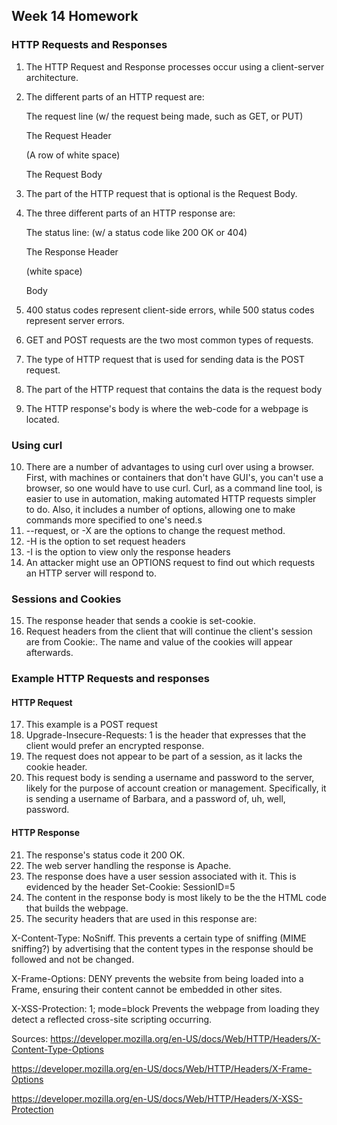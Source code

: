 ## Week 14 Homework

### HTTP Requests and Responses

1) The HTTP Request and Response processes occur using a client-server architecture.
2) The different parts of an HTTP request are:

    The request line (w/ the request being made, such as GET, or PUT)

    The Request Header

    (A row of white space)

    The Request Body

3) The part of the HTTP request that is optional is the Request Body.
4) The three different parts of an HTTP response are:

    The status line: (w/ a status code like 200 OK or 404)
    
    The Response Header
    
    (white space)
    
    Body
    
5) 400 status codes represent client-side errors, while 500 status codes represent server errors.
6) GET and POST requests are the two most common types of requests.
7) The type of HTTP request that is used for sending data is the POST request.
8) The part of the HTTP request that contains the data is the request body
9) The HTTP response's body is where the web-code for a webpage is located.

### Using curl

10) There are a number of advantages to using curl over using a browser. First, with machines or containers that don't have GUI's, you can't use a browser, so one would have to use curl. Curl, as a command line tool, is easier to use in automation, making automated HTTP requests simpler to do. Also, it includes a number of options, allowing one to make commands more specified to one's need.s
11) --request, or -X are the options to change the request method.
12) -H is the option to set request headers
13) -I is the option to view only the response headers
14) An attacker might use an OPTIONS request to find out which requests an HTTP server will respond to.

### Sessions and Cookies

15) The response header that sends a cookie is set-cookie.
16) Request headers from the client that will continue the client's session are from Cookie:. The name and value of the cookies will appear afterwards.

### Example HTTP Requests and responses

#### HTTP Request
17) This example is a POST request
18) Upgrade-Insecure-Requests: 1 is the header that expresses that the client would prefer an encrypted response.
19) The request does not appear to be part of a session, as it lacks the cookie header.
20) This request body is sending a username and password to the server, likely for the purpose of account creation or management. Specifically, it is sending a username of Barbara, and a password of, uh, well, password.

#### HTTP Response
21) The response's status code it 200 OK.
22) The web server handling the response is Apache.
23) The response does have a user session associated with it. This is evidenced by the header Set-Cookie: SessionID=5
24) The content in the response body is most likely to be the the HTML code that builds the webpage.
25) The security headers that are used in this response are:

X-Content-Type: NoSniff. This prevents a certain type of sniffing (MIME sniffing?) by advertising that the content types in the response should be followed and not be changed.

X-Frame-Options: DENY prevents the website from being loaded into a Frame, ensuring their content cannot be embedded in other sites.

X-XSS-Protection: 1; mode=block Prevents the webpage from loading they detect a reflected cross-site scripting occurring. 


Sources: https://developer.mozilla.org/en-US/docs/Web/HTTP/Headers/X-Content-Type-Options 

https://developer.mozilla.org/en-US/docs/Web/HTTP/Headers/X-Frame-Options 

https://developer.mozilla.org/en-US/docs/Web/HTTP/Headers/X-XSS-Protection



